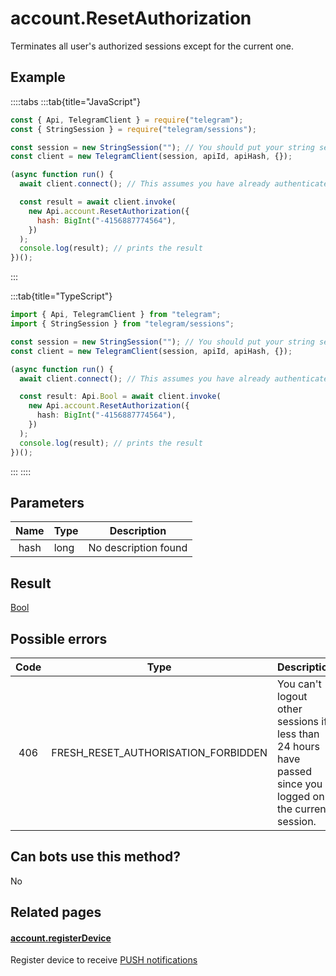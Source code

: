 # account.ResetAuthorization

Terminates all user's authorized sessions except for the current one.

## Example

::::tabs
:::tab{title="JavaScript"}

```js
const { Api, TelegramClient } = require("telegram");
const { StringSession } = require("telegram/sessions");

const session = new StringSession(""); // You should put your string session here
const client = new TelegramClient(session, apiId, apiHash, {});

(async function run() {
  await client.connect(); // This assumes you have already authenticated with .start()

  const result = await client.invoke(
    new Api.account.ResetAuthorization({
      hash: BigInt("-4156887774564"),
    })
  );
  console.log(result); // prints the result
})();
```

:::

:::tab{title="TypeScript"}

```ts
import { Api, TelegramClient } from "telegram";
import { StringSession } from "telegram/sessions";

const session = new StringSession(""); // You should put your string session here
const client = new TelegramClient(session, apiId, apiHash, {});

(async function run() {
  await client.connect(); // This assumes you have already authenticated with .start()

  const result: Api.Bool = await client.invoke(
    new Api.account.ResetAuthorization({
      hash: BigInt("-4156887774564"),
    })
  );
  console.log(result); // prints the result
})();
```

:::
::::

## Parameters

| Name | Type | Description          |
| :--: | ---- | -------------------- |
| hash | long | No description found |

## Result

[Bool](https://core.telegram.org/type/Bool)

## Possible errors

| Code | Type                                | Description                                                                                                |
| :--: | ----------------------------------- | ---------------------------------------------------------------------------------------------------------- |
| 406  | FRESH_RESET_AUTHORISATION_FORBIDDEN | You can't logout other sessions if less than 24 hours have passed since you logged on the current session. |

## Can bots use this method?

No

## Related pages

#### [account.registerDevice](https://core.telegram.org/method/account.registerDevice)

Register device to receive [PUSH notifications](https://core.telegram.org/api/push-updates)
